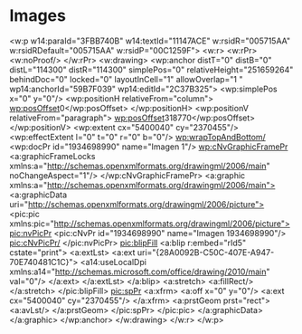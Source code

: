 # Images

<w:p w14:paraId="3FBB740B" w14:textId="11147ACE" w:rsidR="005715AA" w:rsidRDefault="005715AA" w:rsidP="00C1259F">
   <w:r>
    <w:rPr>
     <w:noProof/>
    </w:rPr>
    <w:drawing>
     <wp:anchor distT="0" distB="0" distL="114300" distR="114300" simplePos="0" relativeHeight="251659264" behindDoc="0" locked="0" layoutInCell="1" allowOverlap="1
" wp14:anchorId="59B7F039" wp14:editId="2C37B325">
      <wp:simplePos x="0" y="0"/>
      <wp:positionH relativeFrom="column">
       <wp:posOffset>0</wp:posOffset>
      </wp:positionH>
      <wp:positionV relativeFrom="paragraph">
       <wp:posOffset>318770</wp:posOffset>
      </wp:positionV>
      <wp:extent cx="5400040" cy="2370455"/>
      <wp:effectExtent l="0" t="0" r="0" b="0"/>
      <wp:wrapTopAndBottom/>
      <wp:docPr id="1934698990" name="Imagen 1"/>
      <wp:cNvGraphicFramePr>
       <a:graphicFrameLocks xmlns:a="http://schemas.openxmlformats.org/drawingml/2006/main" noChangeAspect="1"/>
      </wp:cNvGraphicFramePr>
      <a:graphic xmlns:a="http://schemas.openxmlformats.org/drawingml/2006/main">
       <a:graphicData uri="http://schemas.openxmlformats.org/drawingml/2006/picture">
        <pic:pic xmlns:pic="http://schemas.openxmlformats.org/drawingml/2006/picture">
         <pic:nvPicPr>
          <pic:cNvPr id="1934698990" name="Imagen 1934698990"/>
          <pic:cNvPicPr/>
         </pic:nvPicPr>
         <pic:blipFill>
          <a:blip r:embed="rId5" cstate="print">
           <a:extLst>
            <a:ext uri="{28A0092B-C50C-407E-A947-70E740481C1C}">
             <a14:useLocalDpi xmlns:a14="http://schemas.microsoft.com/office/drawing/2010/main" val="0"/>
            </a:ext>
           </a:extLst>
          </a:blip>
          <a:stretch>
           <a:fillRect/>
          </a:stretch>
         </pic:blipFill>
         <pic:spPr>
          <a:xfrm>
           <a:off x="0" y="0"/>
           <a:ext cx="5400040" cy="2370455"/>
          </a:xfrm>
          <a:prstGeom prst="rect">
           <a:avLst/>
          </a:prstGeom>
         </pic:spPr>
        </pic:pic>
       </a:graphicData>
      </a:graphic>
     </wp:anchor>
    </w:drawing>
   </w:r>
  </w:p>
